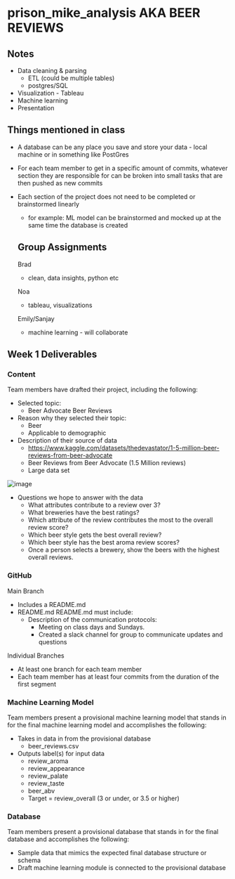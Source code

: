 # prison_mike_analysis AKA BEER REVIEWS

## Notes
- Data cleaning & parsing
  - ETL (could be multiple tables)
  - postgres/SQL
- Visualization - Tableau
- Machine learning
- Presentation

## Things mentioned in class
- A database can be any place you save and store your data - local machine or in something like PostGres
- For each team member to get in a specific amount of commits, whatever section they are responsible for can be broken into small tasks that are then pushed as new commits
- Each section of the project does not need to be completed or brainstormed linearly
  - for example: ML model can be brainstormed and mocked up at the same time the database is created
    
  ## Group Assignments
  Brad
  - clean, data insights, python etc
  
  Noa
  - tableau, visualizations

  Emily/Sanjay
  - machine learning - will collaborate

## Week 1 Deliverables
### Content
Team members have drafted their project, including the following:
 - Selected topic:  
   - Beer Advocate Beer Reviews
 - Reason why they selected their topic:
   - Beer
   - Applicable to demographic
 - Description of their source of data
   - https://www.kaggle.com/datasets/thedevastator/1-5-million-beer-reviews-from-beer-advocate
   - Beer Reviews from Beer Advocate (1.5 Million reviews)
   - Large data set
   
![image](https://user-images.githubusercontent.com/109913335/213871425-761738a5-4856-4646-a973-d43a5807efc1.png)

 - Questions we hope to answer with the data
   - What attributes contribute to a review over 3?
   - What breweries have the best ratings?
   - Which attribute of the review contributes the most to the overall review score?
   - Which beer style gets the best overall review?
   - Which beer style has the best aroma review scores?
   - Once a person selects a brewery, show the beers with the highest overall reviews.
 
### GitHub
Main Branch 
 - Includes a README.md
 - README.md README.md must include: 
   - Description of the communication protocols: 
     - Meeting on class days and Sundays.
     - Created a slack channel for group to communicate updates and questions

Individual Branches 
 - At least one branch for each team member
 - Each team member has at least four commits from the duration of the first segment

### Machine Learning Model
Team members present a provisional machine learning model that stands in for the final machine learning model and accomplishes the following:
 - Takes in data in from the provisional database
   - beer_reviews.csv
 - Outputs label(s) for input data
   - review_aroma
   - review_appearance
   - review_palate
   - review_taste
   - beer_abv
   - Target = review_overall (3 or under, or 3.5 or higher)
 
### Database
Team members present a provisional database that stands in for the final database and accomplishes the following:
 - Sample data that mimics the expected final database structure or schema 
 - Draft machine learning module is connected to the provisional database
